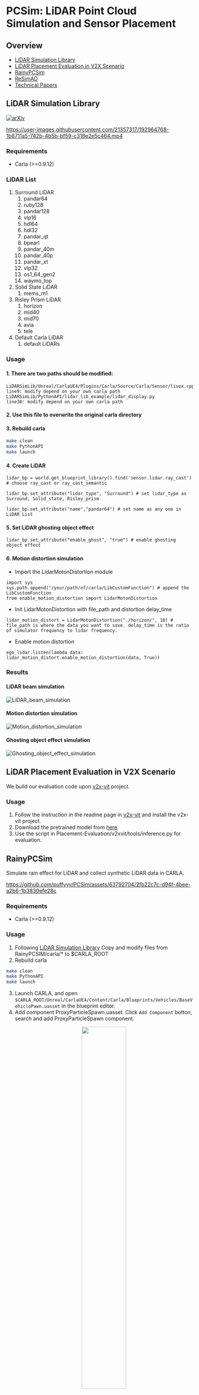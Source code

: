 # PCSim: LiDAR Point Cloud Simulation and Sensor Placement
## Overview
<!-- - [News](#news-fire) -->
- [LiDAR Simulation Library](#lidar-simulation-library)
- [LiDAR Placement Evaluation in V2X Scenario](#lidar-placement-evaluation-in-v2x-scenario)
- [RainyPCSim](#rainypcsim)
- [ReSimAD](#resimad)
- [Technical Papers](#technical-papers)
<!-- - [Citation](#citation) -->


## LiDAR Simulation Library 
[![arXiv](https://img.shields.io/badge/arXiv-2211.15975-b31b1b.svg)](https://arxiv.org/abs/2211.15975)

https://user-images.githubusercontent.com/21357317/192964768-1b8711a5-742b-4b5b-bf59-c318e2e5c464.mp4

### Requirements

+ Carla (>=0.9.12)

### LiDAR List
1. Surround LiDAR
   1. pandar64
   2. ruby128
   3. pandar128
   4. vlp16
   5. hdl64
   6. hdl32
   7. pandar_qt
   8. bpearl
   9. pandar_40m
   10. pandar_40p
   11. pandar_xt
   12. vlp32
   13. os1_64_gen2
   14. waymo_top
2. Solid State LiDAR
   1. mems_m1
3. Risley Prism LiDAR
   1. horizon
   2. mid40
   3. mid70
   4. avia
   5. tele
4. Default Carla LiDAR
   1. default LiDARs

### Usage

#### 1. There are two paths should be modified:

```
LiDARSimLib/Unreal/CarlaUE4/Plugins/Carla/Source/Carla/Sensor/livox.cpp
line9: modify depend on your own carla path
LiDARSimLib/PythonAPI/lidar_lib_example/lidar_display.py
line30: modify depend on your own carla path
```

#### 2. Use this file to overwrite the original carla directory

#### 3. Rebuild carla

```bash
make clean
make PythonAPI
make launch
```

#### 4. Create LiDAR

```
lidar_bp = world.get_blueprint_library().find('sensor.lidar.ray_cast') # choose ray_cast or ray_cast_semantic

lidar_bp.set_attribute("lidar_type", "Surround") # set lidar_type as Surround, Solid_state, Risley_prism

lidar_bp.set_attribute("name","pandar64") # set name as any one in LiDAR List
```

#### 5. Set LiDAR ghosting object effect

```
lidar_bp.set_attribute("enable_ghost", "true") # enable ghosting object effect
```

#### 6. Motion distortion simulation

+ Import the LidarMotonDistortion module
```
import sys
sys.path.append("/your/path/of/carla/LibCustomFunction") # append the LibCustomFunction
from enable_motion_distortion import LidarMotonDistortion
```
+ Init LidarMotonDistortion with file_path and distortion delay_time
```
lidar_motion_distort = LidarMotonDistortion("./horizon/", 10) # file_path is where the data you want to save. delay_time is the ratio of simulator frequency to lidar frequency.
```
+ Enable motion distortion
```
ego_lidar.listen(lambda data: lidar_motion_distort.enable_motion_distortion(data, True))
```
### Results

####	LiDAR beam simulation

![LiDAR_beam_simulation](pic/lidarsim.png)

####	Motion distortion simulation

![Motion_distortion_simulation](pic/motionDistortion.png)

####	Ghosting object effect simulation

![Ghosting_object_effect_simulation](pic/ghostingEffect.png)


## LiDAR Placement Evaluation in V2X Scenario
<!-- [![pdf](https://img.shields.io/badge/PDF-Optimizing_the_Placement_of_Roadside_LiDARs_for_Autonomous_Driving-blue)](https://colalab.net/media/paper/Optimizing_the_Placement_of_Roadside_LiDARs_for_Autonomous_Driving.pdf) -->

We build our evaluation code upon [v2x-vit](https://github.com/DerrickXuNu/v2x-vit) project.
### Usage

1. Follow the instruction in the readme page in [v2x-vit](https://github.com/DerrickXuNu/v2x-vit) and install the v2x-vit project.
2. Download the pretrained model from [here](https://drive.google.com/drive/folders/1h2UOPP2tNRkV_s6cbKcSfMvTgb8_ZFj9?usp=sharing).
3. Use the script in Placement-Evaluation/v2xvit/tools/inference.py for evaluation.


## RainyPCSim
Simulate rain effect for LiDAR and collect synthetic LiDAR data in CARLA.

https://github.com/puffyyy/PCSim/assets/63792704/2fb22c7c-d94f-4bee-a2b6-1b3830efe28c
### Requirements
+ Carla (>=0.9.12)
### Usage
1. Following [LiDAR Simulation Library](#usage) 
   Copy and modify files from RainyPCSIM/carla/* to $CARLA_ROOT
2. Rebuild carla
```bash
make clean
make PythonAPI
make launch
```
3. Launch CARLA, and open `$CARLA_ROOT/Unreal/CarlaUE4/Content/Carla/Blueprints/Vehicles/BaseVehiclePawn.uasset` in the blueprint editor.
4. Add component ProxyParticleSpawn.uasset. Click `Add Component` botton, search and add ProxyParticleSpawn component.
   &ensp;
   <p align="center">
   <img src="pic/modify_base_vehicle_pawn.png" width="50%">
   </p>
5. Create waymo_top LiDAR
   ```
   lidar_bp = world.get_blueprint_library().find('sensor.lidar.ray_cast')
   lidar_bp.set_attribute("lidar_type", "Surround")
   lidar_bp.set_attribute("name","waymo_top")
   ```
### Data collection
We build our synthetic dataset using [OpenCDA](https://github.com/ucla-mobility/OpenCDA) simulation tool.
### Weather-based Intensity predictor
Please refer to [Intensity_predictor.md](RainyPCSim/intensity_predictor/README.md) to learn more usage about the predictor module.

&ensp;
<p align="center">
  <img src="pic/weather_intensity_predictor.png" width="40%">
  <div>The network structure information of weather-based Intensity predictor, where we leverage multi-channel data to predict the point-cloud intensity</div>
</p>



## ReSimAD
Please refer to [ReSimAD/README.md](ReSimAD/README.md) to learn more usage about the project.


## Technical Papers
```
@inproceedings{cai2023analyzing,
  title={Analyzing Infrastructure LiDAR Placement with Realistic LiDAR Simulation Library},
  author={Cai, Xinyu and Jiang, Wentao and Xu, Runsheng and Zhao, Wenquan and Ma, Jiaqi and Liu, Si and Li, Yikang},
  booktitle={2023 IEEE International Conference on Robotics and Automation (ICRA)},
  pages={5581--5587},
  year={2023},
  organization={IEEE}
}
```

```
@article{yang2023rainy,
  title={Realistic Rainy Weather Simulation for LiDARs in CARLA Simulator},
  author={Donglin Yang, Zhenfeng Liu, Wentao Jiang, Guohang Yan, Xing Gao, Botian Shi, Si Liu, Xinyu Cai},
  journal={under review},
  year={2023}
}
```

```
@article{zhang2023resimad,
  title={ReSimAD: Zero-Shot 3D Domain Transfer for Autonomous Driving with Source Reconstruction and Target Simulation},
  author={Zhang, Bo and Cai, Xinyu and Yuan, Jiakang and Yang, Donglin and Guo, Jianfei and Xia, Renqiu and Shi, Botian and Dou, Min and Chen, Tao and Liu, Si and others},
  journal={arXiv preprint arXiv:2309.05527},
  year={2023}
}
```
